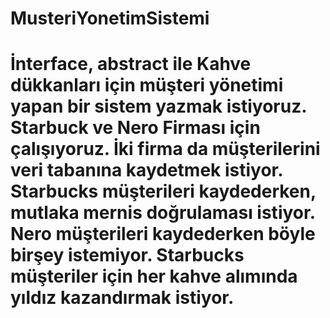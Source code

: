 # MusteriYonetimSistemi
<h1>İnterface, abstract ile
Kahve dükkanları için müşteri yönetimi yapan bir sistem yazmak istiyoruz.
Starbuck ve Nero Firması için çalışıyoruz.
İki firma da müşterilerini veri tabanına kaydetmek istiyor.
Starbucks müşterileri kaydederken, mutlaka mernis doğrulaması istiyor. Nero müşterileri kaydederken böyle birşey istemiyor.
Starbucks müşteriler için her kahve alımında yıldız kazandırmak istiyor.</h1>
